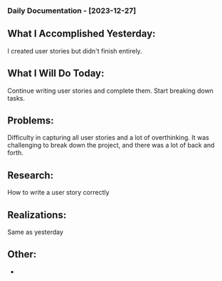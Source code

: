 ### Daily Documentation - [2023-12-27]

## What I Accomplished Yesterday:
I created user stories but didn't finish entirely. 
## What I Will Do Today:
Continue writing user stories and complete them. Start breaking down tasks.
## Problems:
Difficulty in capturing all user stories and a lot of overthinking. It was challenging to break down the project, and there was a lot of back and forth.
## Research:
How to write a user story correctly
## Realizations:
Same as yesterday
## Other:
-
